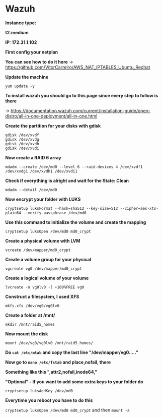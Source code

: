 # Wazuh 

**Instance type:**

**t2.medium**

**IP: 172.31.1.102**

**First config your netplan**

**You can see how to do it here** -> https://github.com/VitorCarreiro/AWS_NAT_IPTABLES_Ubuntu_Redhat

**Update the machine**

`yum update -y`

**To install wazuh you should go to this page since every step to follow is there**

-> https://documentation.wazuh.com/current/installation-guide/open-distro/all-in-one-deployment/all-in-one.html

**Create the partition for your disks with gdisk**
```
gdisk /dev/xvdf
gdisk /dev/xvdg
gdisk /dev/xvdh
gdisk /dev/xvdi
```

**Now create a RAID 6 array**

`mdadm --create /dev/md0 --level 6 --raid-devices 4 /dev/xvdf1 /dev/xvdg1 /dev/xvdh1 /dev/xvdi1`

**Check if everything is alright and wait for the State: Clean**

`mdadm --detail /dev/md0`

**Now encrypt your folder with LUKS**

`cryptsetup luksFormat --hash=sha512 --key-size=512 --cipher=aes-xts-plain64 --verify-passphrase /dev/md0`

**Use this command to initialize the volume and create the mapping**

`cryptsetup luksOpen /dev/md0 md0_crypt`

**Create a physical volume with LVM**

`vcreate /dev/mapper/md0_crypt`

**Create a volume group for your physical**

`vgcreate vg0 /dev/mapper/md0_crypt`

**Create a logical volume of your volume**

`lvcreate -n vg0lv0 -l +100%FREE vg0`

**Construct a filesystem, I used XFS**

`mkfs.xfs /dev/vg0/vg0lv0`

**Create a folder at /mnt/**

`mkdir /mnt/raid5_homes`

**Now mount the disk**

`mount /dev/vg0/vg0lv0 /mnt/raid5_homes/`

**Do `cat /etc/mtab` and copy the last line "/dev/mapper/vg0....."**

**Now go to `nano /etc/fstab` and place,nofail, there**

**Something like this ",attr2,nofail,inode64,"**

**"Optional" - If you want to add some extra keys to your folder do**

`cryptsetup luksAddKey /dev/md0`

**Everytime you reboot you have to do this**

`cryptsetup luksOpen /dev/md0 md0_crypt` and then `mount -a`
